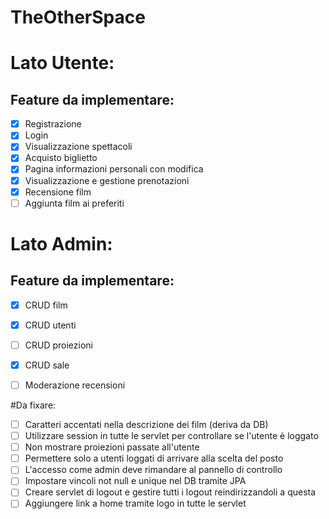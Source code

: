 # TheOtherSpace

# Lato Utente:

## Feature da implementare:

- [x]  Registrazione
- [x]  Login
- [x]  Visualizzazione spettacoli
- [x]  Acquisto biglietto
- [x]  Pagina informazioni personali con modifica
- [x]  Visualizzazione e gestione prenotazioni
- [x]  Recensione film
- [ ]  Aggiunta film ai preferiti

# Lato Admin:

## Feature da implementare:

- [x]  CRUD film
- [x]  CRUD utenti
- [ ]  CRUD proiezioni
- [x]  CRUD sale
- [ ]  Moderazione recensioni



#Da fixare:

- [ ] Caratteri accentati nella descrizione dei film (deriva da DB) 
- [ ] Utilizzare session in tutte le servlet per controllare se l'utente è loggato
- [ ] Non mostrare proiezioni passate all'utente
- [ ] Permettere solo a utenti loggati di arrivare alla scelta del posto
- [ ] L'accesso come admin deve rimandare al pannello di controllo
- [ ] Impostare vincoli not null e unique nel DB tramite JPA
- [ ] Creare servlet di logout e gestire tutti i logout reindirizzandoli a questa
- [ ] Aggiungere link a home tramite logo in tutte le servlet

